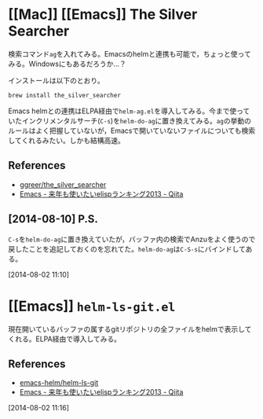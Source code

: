 # [[Mac]] [[Emacs]] The Silver Searcher

検索コマンド`ag`を入れてみる。Emacsのhelmと連携も可能で，ちょっと使ってみる。Windowsにもあるだろうか…？

インストールは以下のとおり。

	brew install the_silver_searcher

Emacs helmとの連携はELPA経由で`helm-ag.el`を導入してみる。今まで使っていたインクリメンタルサーチ(`C-s`)を`helm-do-ag`に置き換えてみる。`ag`の挙動のルールはよく把握していないが，Emacsで開いていないファイルについても検索してくれるみたい。しかも結構高速。

References
----------

* [ggreer/the_silver_searcher](https://github.com/ggreer/the_silver_searcher)
* [Emacs - 来年も使いたいelispランキング2013 - Qiita](http://qiita.com/l3msh0@github/items/97909d6e2c92af3acc00)

[2014-08-10] P.S.
-----------------

`C-s`を`helm-do-ag`に置き換えていたが，バッファ内の検索でAnzuをよく使うので戻したことを追記しておくのを忘れてた。`helm-do-ag`は`C-S-s`にバインドしてある。

[2014-08-02 11:10] 

# [[Emacs]] `helm-ls-git.el`

現在開いているバッファの属するgitリポジトリの全ファイルをhelmで表示してくれる。ELPA経由で導入してみる。

References
----------

* [emacs-helm/helm-ls-git](https://github.com/emacs-helm/helm-ls-git)
* [Emacs - 来年も使いたいelispランキング2013 - Qiita](http://qiita.com/l3msh0@github/items/97909d6e2c92af3acc00)

[2014-08-02 11:16] 

